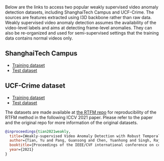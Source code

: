 Below are the links to access two popular weakly supervised video anomaly detection datasets, including ShanghaiTech Campus and UCF-Crime. The sources are features extracted using I3D backbone rather than raw data. Weakly supervised video anomaly detection assumes the availability of the video-level labels and aims at detecting frame-level anomalies. They can also be re-organized and used for semi-supervised settings that the training data contains normal videos only.

## ShanghaiTech Campus
- [Training dataset](https://drive.google.com/drive/folders/1z-CQPpVtTyfZyPKZdv2hZ-h2oMF6s8ep?usp=sharing)
- [Test dataset](https://drive.google.com/drive/folders/1L71Qa0gao6aLVhSjL0H-u2khmTRKcmQs?usp=sharing)

## UCF-Crime dataset
- [Training dataset](https://drive.google.com/drive/folders/1_6FVnHYpThVd2p93wjnbNs9g1ZuaUSTp?usp=sharing)
- [Test dataset](https://drive.google.com/drive/folders/1QCBTDUMBXYU9PonPh1TWnRtpTKOX-fxr?usp=sharing)

The datasets are made available at [the RTFM repo](https://github.com/tianyu0207/RTFM) for reproducibility of the RTFM method in the following ICCV 2021 paper. Please refer to the paper and the original repo for more information of the original datasets.
```bibtex
@inproceedings{tian2021weakly,
  title={Weakly-supervised Video Anomaly Detection with Robust Temporal Feature Magnitude Learning},
  author={Tian, Yu and Pang, Guansong and Chen, Yuanhong and Singh, Rajvinder and Verjans, Johan W and Carneiro, Gustavo},
  booktitle={Proceedings of the IEEE/CVF international conference on computer vision},
  year={2021}
}
```

